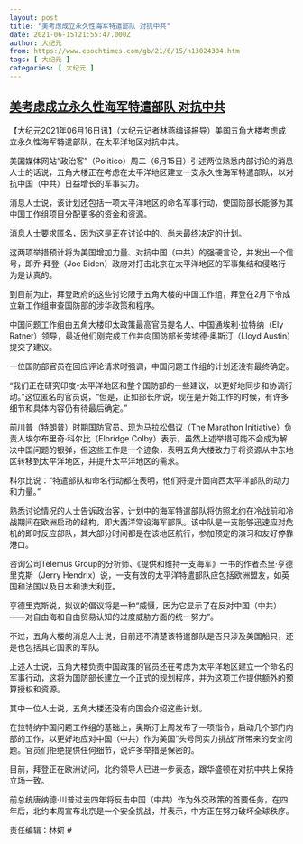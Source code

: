 ```yaml
---
layout: post
title: "美考虑成立永久性海军特遣部队 对抗中共"
date: 2021-06-15T21:55:47.000Z
author: 大纪元
from: https://www.epochtimes.com/gb/21/6/15/n13024304.htm
tags: [ 大纪元 ]
categories: [ 大纪元 ]
---
```

<!--1623794147000-->
[美考虑成立永久性海军特遣部队 对抗中共](https://www.epochtimes.com/gb/21/6/15/n13024304.htm)
------

<div>
<p>【大纪元2021年06月16日讯】（大纪元记者林燕编译报导）美国五角大楼考虑成立永久性海军特遣部队，在太平洋地区对抗中共。</p><p>美国媒体网站“政治客”（Politico）周二（6月15日）引述两位熟悉内部讨论的消息人士的话说，五角大楼正在考虑在太平洋地区建立一支永久性海军特遣部队，以对抗中国（中共）日益增长的军事实力。</p><p>消息人士说，该计划还包括一项太平洋地区的命名军事行动，使国防部长能够为其中国工作组项目分配更多的资金和资源。</p><p>消息人士要求匿名，因为这是正在讨论中的、尚未最终决定的计划。</p><p>这两项举措预计将为美国增加力量、对抗中国（中共）的强硬言论，并发出一个信号，即乔‧拜登（Joe Biden）政府对打击北京在太平洋地区的军事集结和侵略行为是认真的。</p><p>到目前为止，拜登政府的这些讨论限于五角大楼的中国工作组，拜登在2月下令成立新工作组审查国防部的涉华政策和程序。</p><p>中国问题工作组由五角大楼印太政策最高官员提名人、中国通埃利‧拉特纳（Ely Ratner）领导，最近他们刚完成工作并向国防部长劳埃德‧奥斯汀（Lloyd Austin）提交了建议。</p><p>一位国防部官员在回应评论请求时强调，中国问题工作组的计划还没有最终确定。</p><p>“我们正在研究印度-太平洋地区和整个国防部的一些建议，以更好地同步和协调行动。”这位匿名的官员说，“但是，正如部长所说，现在是开始工作的时候，有许多细节和具体内容仍有待最后确定。”</p><p>前川普（特朗普）时期国防官员、现为马拉松倡议（The Marathon Initiative）负责人埃尔布里奇‧科尔比（Elbridge Colby）表示，虽然上述举措可能不会成为解决中国问题的银弹，但这些工作是一个迹象，表明五角大楼致力于将资源从中东地区转移到太平洋地区，并提升太平洋地区的需求。</p><p>科尔比说：“特遣部队和命名行动都在表明，他们将提升面向西太平洋部队的动力和力量。”</p><p>熟悉讨论情况的人士告诉政治客，计划中的海军特遣部队将仿照北约在冷战前和冷战期间在欧洲启动的结构，即大西洋常设海军部队。该中队是一支能够迅速应对危机的即时反应部队，其大部分时间都是在该地区航行，参加预定的演习和友好停靠港口。</p><p>咨询公司Telemus Group的分析师、《提供和维持一支海军》一书的作者杰里‧亨德里克斯（Jerry Hendrix）说，一支有效的太平洋特遣部队应包括欧洲盟友，如英国和法国以及日本和澳大利亚。</p><p>亨德里克斯说，拟议的倡议将是一种“威慑，因为它显示了在反对中国（中共）——对自由海和自由贸易认知的过度威胁方面的统一努力”。</p><p>不过，五角大楼的消息人士说，目前还不清楚该特遣部队是否只涉及美国船只，还是也包括其它国家的军队。</p><p>上述人士说，五角大楼负责中国政策的官员还在考虑为太平洋地区建立一个命名的军事行动，这将为国防部长建立一个正式的规划程序，并为这项工作提供额外的预算授权和资源。</p><p>其中一位人士说，五角大楼还没有向国会介绍这些计划。</p><p>在拉特纳中国问题工作组的基础上，奥斯汀上周发布了一项指令，启动几个部门内部的工作，以更好地应对中国（中共）作为美国“头号同实力挑战”所带来的安全问题。官员们拒绝提供任何细节，说许多举措是保密的。</p><p>目前，拜登正在欧洲访问，北约领导人已进一步表态，跟华盛顿在对抗中共上保持立场一致。</p><p>前总统唐纳德‧川普过去四年将反击中国（中共）作为外交政策的首要任务，在四年后，北约本周宣布北京是一个安全挑战，并表示，中方正在努力破坏全球秩序。</p><p>责任编辑：林妍 #</p>
</div>
